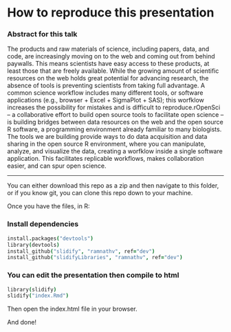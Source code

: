 How to reproduce this presentation
=====

### Abstract for this talk

The products and raw materials of science, including papers, data, and code, are increasingly moving on to the web and coming out from behind paywalls. This means scientists have easy access to these products, at least those that are freely available. While the growing amount of scientific resources on the web holds great potential for advancing research, the absence of tools is preventing scientists from taking full advantage. A common science workflow includes many different tools, or software applications (e.g., browser + Excel + SigmaPlot + SAS); this worfklow increases the possibility for mistakes and is difficult to reproduce.rOpenSci – a collaborative effort to build open source tools to facilitate open science – is building bridges between data resources on the web and the open source R software, a programming environment already familiar to many biologists. The tools we are building provide ways to do data acquisition and data sharing in the open source R environment, where you can manipulate, analyze, and visualize the data, creating a worfklow inside a single software application. This facilitates replicable workflows, makes collaboration easier, and can spur open science. 

------------

You can either download this repo as a zip and then navigate to this folder, or if you know git, you can clone this repo down to your machine. 

Once you have the files, in R:

### Install dependencies

```coffee
install.packages("devtools")
library(devtools)
install_github("slidify", "ramnathv", ref="dev")
install_github("slidifyLibraries", "ramnathv", ref="dev")
```

### You can edit the presentation then compile to html

```coffee
library(slidify)
slidify("index.Rmd")
```

Then open the index.html file in your browser. 

And done! 